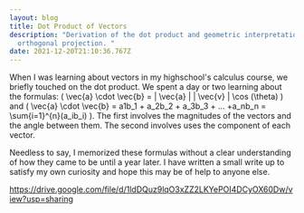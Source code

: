 ```yaml
---
layout: blog
title: Dot Product of Vectors
description: "Derivation of the dot product and geometric interpretation of
  orthogonal projection. "
date: 2021-12-20T21:10:36.767Z
---
```

When I was learning about vectors in my highschool's calculus course, we briefly touched on the dot product. We spent a day or two learning about the formulas: \( \vec{a} \cdot \vec{b} = \| \vec{a} \| \| \vec{v} \| \cos (\theta) \) and \( \vec{a} \cdot \vec{b} = a1b_1 + a_2b_2 + a_3b_3 + ... +a_nb_n = \sum{i=1}^{n}(a_ib_i) \). The first involves the magnitudes of the vectors and the angle between them. The second involves uses the component of each vector. 

Needless to say, I memorized these formulas without a clear understanding of how they came to be until a year later. I have written a small write up to satisfy my own curiosity and hope this may be of help to anyone else. 

<https://drive.google.com/file/d/1ldDQuz9lqO3xZZ2LKYePOI4DCyOX60Dw/view?usp=sharing>